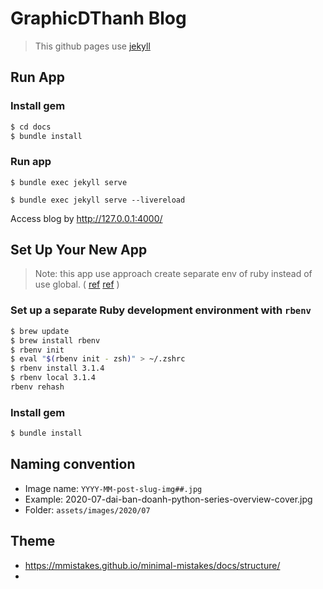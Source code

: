 # GraphicDThanh Blog
> This github pages use [jekyll](https://jekyllrb.com/docs/installation/)

## Run App
### Install gem 
```bash
$ cd docs
$ bundle install
```
### Run app
```
$ bundle exec jekyll serve 
```

```
$ bundle exec jekyll serve --livereload
```

Access blog by http://127.0.0.1:4000/

## Set Up Your New App
> Note: this app use approach create separate env of ruby instead of use global. (
> [ref](https://collectionbuilder.github.io/cb-docs/docs/software/ruby_mac/)
> [ref](https://jekyllrb.com/docs/installation/)
> )

### Set up a separate Ruby development environment with `rbenv`

```bash
$ brew update
$ brew install rbenv
$ rbenv init
$ eval "$(rbenv init - zsh)" > ~/.zshrc
$ rbenv install 3.1.4
$ rbenv local 3.1.4
rbenv rehash
```

### Install gem
```bash
$ bundle install
```

## Naming convention
- Image name: `YYYY-MM-post-slug-img##.jpg`
- Example: 2020-07-dai-ban-doanh-python-series-overview-cover.jpg
- Folder: `assets/images/2020/07`

## Theme
- https://mmistakes.github.io/minimal-mistakes/docs/structure/
- 